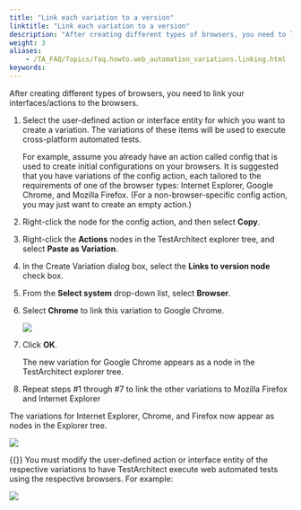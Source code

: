 ```yaml
--- 
title: "Link each variation to a version"
linktitle: "Link each variation to a version"
description: "After creating different types of browsers, you need to link your interfaces/actions to the browsers."
weight: 3
aliases: 
    - /TA_FAQ/Topics/faq.howto.web_automation_variations.linking.html
keywords: 
---
```


After creating different types of browsers, you need to link your interfaces/actions to the browsers.

1.  Select the user-defined action or interface entity for which you want to create a variation. The variations of these items will be used to execute cross-platform automated tests.

    For example, assume you already have an action called config that is used to create initial configurations on your browsers. It is suggested that you have variations of the config action, each tailored to the requirements of one of the browser types: Internet Explorer, Google Chrome, and Mozilla Firefox. \(For a non-browser-specific config action, you may just want to create an empty action.\)

2.  Right-click the node for the config action, and then select **Copy**.

3.  Right-click the **Actions** nodes in the TestArchitect explorer tree, and select **Paste as Variation**.

4.  In the Create Variation dialog box, select the **Links to version node** check box.

5.  From the **Select system** drop-down list, select **Browser**.

6.  Select **Chrome** to link this variation to Google Chrome.

    ![](/images/TA_Automation/Images/web_automation_link_variation.png)

7.  Click **OK**.

    The new variation for Google Chrome appears as a node in the TestArchitect explorer tree.

8.  Repeat steps \#1 through \#7 to link the other variations to Mozilla Firefox and Internet Explorer


The variations for Internet Explorer, Chrome, and Firefox now appear as nodes in the Explorer tree.

![](/images/TA_Automation/Images/web_automation_linked_variations.png)

{{<important>}} You must modify the user-defined action or interface entity of the respective variations to have TestArchitect execute web automated tests using the respective browsers. For example:

![](/images/TA_Automation/Images/web_automation_linked_variations_details.png)





